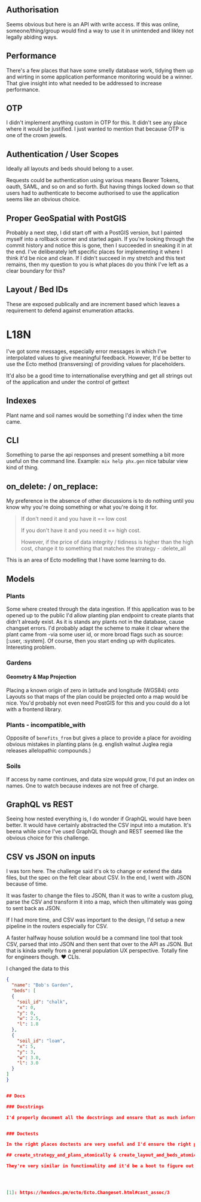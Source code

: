 ## Authorisation

Seems obvious but here is an API with write access. If this was online, someone/thing/group would find a way to use it in unintended and likley not legally abiding ways.


## Performance

There's a few places that have some smelly database work, tidying them up and wirting in some application performance monitoring would be a winner. That give insight into what needed to be addressed to increase performance.

## OTP

I didn't implement anything custom in OTP for this. It didn't see any place where it would be justified.
I just wanted to mention that because OTP is one of the crown jewels.


## Authentication / User Scopes

Ideally all layouts and beds should belong to a user.

Requests could be authentication using various means Bearer Tokens, oauth, SAML, and so on and so forth. But having things locked down so that users had to authenticate to become authorised to use the application seems like an obvious choice.

## Proper GeoSpatial with PostGIS

Probably a next step, I did start off with a PostGIS version, but I painted myself into a rollback corner and started again. If you're looking through the commit history and notice this is gone, then I succeeded in sneaking it in at the end. I've deliberately left specific places for implementing it where I think it'd be nice and clean. If I didn't succeed in my stretch and this text remains, then my question to you is what places do you think I've left as a clear boundary for this?

## Layout / Bed IDs

These are exposed publically and are increment based which leaves a requirement to defend against enumeration attacks.

# L18N

I've got some messages, especially error messages in which I've interpolated values to give meaningful feedback. However, It'd be better to use the Ecto method (transversing) of providing values for placeholders.

It'd also be a good time to internationalise everything and get all strings out of the application and under the control of gettext


## Indexes

Plant name and soil names would be something I'd index when the time came.


## CLI
Something to parse the api responses and present something a bit more useful on the command line. Example: `mix help phx.gen` nice tabular view kind of thing.


## on_delete: / on_replace:

My preference in the absence of other discussions is to do nothing until you know why you're doing something or what you're doing it for. 

> If don't need it and you have it == low cost
>
> If you don't have it and you need it == high cost.
> 
> However, if the price of data integrity / tidiness is higher than the high cost, change it to something that matches the strategy - :delete_all

This is an area of Ecto modelling that I have some learning to do.

## Models


### Plants

Some where created through the data ingestion. If this application was to be opened up to the public I'd allow planting plan endpoint to create plants that didn't already exist. As it is stands any plants not in the database, cause changset errors.  I'd probably adapt the scheme to make it clear where the plant came from -via some user id, or more broad flags such as source: [:user, :system]. Of course, then you start ending up with duplicates. Interesting problem.

### Gardens

#### Geometry & Map Projection
Placing a known origin of zero in latitude and longitude (WGS84) onto Layouts so that maps of the plan could be projected onto a map would be nice. You'd probably not even need PostGIS for this and you could do a lot with a frontend library.

### Plants - incompatible_with

Opposite of `benefits_from` but gives a place to provide a place for avoiding obvious mistakes in planting plans (e.g. english walnut Juglea regia releases allelopathic compounds.)

### Soils

If access by name continues, and data size wopuld grow, I'd put an index on names. One to watch because indexes are not free of charge.

## GraphQL vs REST

Seeing how nested everything is, I do wonder if GraphQL would have been better. It would have certainly abstracted the CSV input into a mutation. It's beena while since I've used GraphQL though and REST seemed like the obvious choice for this challenge.


## CSV vs JSON on inputs

I was torn here. The challenge said it's ok to change or extend the data files, but the spec on the felt clear about CSV. In the end, I went with JSON because of time.

It was faster to change the files to JSON, than it was to write a custom plug, parse the CSV and transform it into a map, which then ultimately was going to sent back as JSON.

If I had more time, and CSV was important to the design, I'd setup a new pipeline in the routers especially for CSV.

A faster halfway house solution would be a command line tool that took CSV, parsed that into JSON and then sent that over to the API as JSON. But that is kinda smelly from a general population UX perspective. Totally fine for engineers though. ♥️ CLIs.

I changed the data to this
```json
{
  "name": "Bob's Garden",
  "beds": [
  {
    "soil_id": "chalk",
    "x": 0,
    "y": 0,
    "w": 2.5,
    "l": 1.8
  },
  {
    "soil_id": "loam",
    "x": 5,
    "y": 3,
    "w": 3.0,
    "l": 3.0
  }
]
}


## Docs

### Docstrings

I'd properly document all the docstrings and ensure that as much information was in them so that editors could parse meta information. Modern editors are amazing and they don't get used enough. VIM is included in modern editors by the way. But I won't mention emacs. #guesstheteam


### Doctests

In the right places doctests are very useful and I'd ensure the right places had docstests in.

## create_strategy_and_plans_atomically & create_layout_and_beds_atomically

They're very similar in functionality and it'd be a hoot to figure out an abstraction for that so it could be reused and made less awful to use.




[1]: https://hexdocs.pm/ecto/Ecto.Changeset.html#cast_assoc/3 